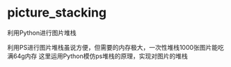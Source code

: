 # picture_stacking
利用Python进行图片堆栈

利用PS进行图片堆栈虽说方便，但需要的内存极大，一次性堆栈1000张图片能吃满64g内存
这里运用Python模仿ps堆栈的原理，实现对图片的堆栈
